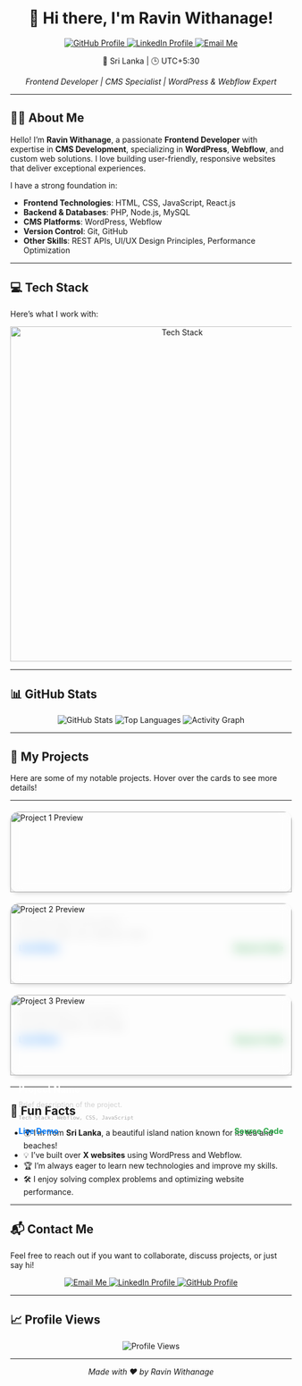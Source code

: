 <!-- START: Header Section -->
<h1 align="center">
  👋 Hi there, I'm Ravin Withanage!
</h1>
<p align="center">
  <a href="https://github.com/devravindu" target="_blank">
    <img src="https://img.shields.io/badge/GitHub-Profile-blue?style=for-the-badge&logo=github" alt="GitHub Profile">
  </a>
  <a href="https://www.linkedin.com/in/your-linkedin-profile" target="_blank">
    <img src="https://img.shields.io/badge/LinkedIn-Profile-blue?style=for-the-badge&logo=linkedin" alt="LinkedIn Profile">
  </a>
  <a href="mailto:ravin.withanage@example.com" target="_blank">
    <img src="https://img.shields.io/badge/Email-Me-green?style=for-the-badge&logo=gmail" alt="Email Me">
  </a>
</p>

<p align="center">
  📍 Sri Lanka | 🕒 UTC+5:30
</p>

<p align="center">
  <i>Frontend Developer | CMS Specialist | WordPress & Webflow Expert</i>
</p>

---

<!-- START: About Me -->
## 🧑‍💻 About Me

Hello! I’m **Ravin Withanage**, a passionate **Frontend Developer** with expertise in **CMS Development**, specializing in **WordPress**, **Webflow**, and custom web solutions. I love building user-friendly, responsive websites that deliver exceptional experiences.

I have a strong foundation in:
- **Frontend Technologies**: HTML, CSS, JavaScript, React.js
- **Backend & Databases**: PHP, Node.js, MySQL
- **CMS Platforms**: WordPress, Webflow
- **Version Control**: Git, GitHub
- **Other Skills**: REST APIs, UI/UX Design Principles, Performance Optimization

---

<!-- START: Tech Stack -->
## 💻 Tech Stack

Here’s what I work with:

<p align="center">
  <img src="https://skillicons.dev/icons?i=html,css,js,react,php,nodejs,mysql,wordpress,webflow,git" alt="Tech Stack" width="600"/>
</p>

---

<!-- START: Dynamic Stats -->
## 📊 GitHub Stats

<p align="center">
  <!-- GitHub Stats Card -->
  <img src="https://github-readme-stats.vercel.app/api?username=devravindu&show_icons=true&theme=radical&include_all_commits=true&count_private=true" alt="GitHub Stats" />
  
  <!-- Top Languages Card -->
  <img src="https://github-readme-stats.vercel.app/api/top-langs/?username=devravindu&layout=compact&theme=radical" alt="Top Languages" />
  
  <!-- Activity Graph -->
  <img src="https://activity-graph.herokuapp.com/graph?username=devravindu&theme=radical" alt="Activity Graph" />
</p>

---

<!-- START: Projects -->
## 🚀 My Projects

Here are some of my notable projects. Hover over the cards to see more details!

---

<!-- Bento Layout -->
<div style="display: grid; grid-template-columns: repeat(auto-fit, minmax(300px, 1fr)); gap: 20px; margin: 20px 0;">

  <!-- Project Card 1 -->
  <div style="background: rgba(255, 255, 255, 0.1); border-radius: 15px; box-shadow: 0 4px 6px rgba(0, 0, 0, 0.1), 0 1px 3px rgba(0, 0, 0, 0.06); backdrop-filter: blur(10px); transition: transform 0.3s ease-in-out, box-shadow 0.3s ease-in-out;" onmouseover="this.style.transform='scale(1.05)'; this.style.boxShadow='0 8px 16px rgba(0, 0, 0, 0.2)';" onmouseout="this.style.transform='scale(1)'; this.style.boxShadow='0 4px 6px rgba(0, 0, 0, 0.1), 0 1px 3px rgba(0, 0, 0, 0.06)';">
    <a href="https://example.com" target="_blank">
      <img src="https://via.placeholder.com/300x150?text=Project+1" alt="Project 1 Preview" style="width: 100%; border-top-left-radius: 15px; border-top-right-radius: 15px; filter: brightness(90%); transition: filter 0.3s ease-in-out;" onmouseover="this.style.filter='brightness(100%)';" onmouseout="this.style.filter='brightness(90%)';"/>
    </a>
    <div style="padding: 15px;">
      <h3 style="margin: 0; font-size: 1.2em; color: #fff;">Project Name</h3>
      <p style="margin: 10px 0; font-size: 0.9em; color: #d1d1d1;">Brief description of the project.</p>
      <p style="margin: 10px 0; font-size: 0.8em; color: #aaa;"><code>Tech Stack: HTML, CSS, JavaScript, React</code></p>
      <div style="display: flex; justify-content: space-between;">
        <a href="https://example.com" target="_blank" style="text-decoration: none; color: #007BFF; font-weight: bold;">Live Demo</a>
        <a href="https://github.com/your-username/repo-name" target="_blank" style="text-decoration: none; color: #28A745; font-weight: bold;">Source Code</a>
      </div>
    </div>
  </div>

  <!-- Project Card 2 -->
  <div style="background: rgba(255, 255, 255, 0.1); border-radius: 15px; box-shadow: 0 4px 6px rgba(0, 0, 0, 0.1), 0 1px 3px rgba(0, 0, 0, 0.06); backdrop-filter: blur(10px); transition: transform 0.3s ease-in-out, box-shadow 0.3s ease-in-out;" onmouseover="this.style.transform='scale(1.05)'; this.style.boxShadow='0 8px 16px rgba(0, 0, 0, 0.2)';" onmouseout="this.style.transform='scale(1)'; this.style.boxShadow='0 4px 6px rgba(0, 0, 0, 0.1), 0 1px 3px rgba(0, 0, 0, 0.06)';">
    <a href="https://example.com" target="_blank">
      <img src="https://via.placeholder.com/300x150?text=Project+2" alt="Project 2 Preview" style="width: 100%; border-top-left-radius: 15px; border-top-right-radius: 15px; filter: brightness(90%); transition: filter 0.3s ease-in-out;" onmouseover="this.style.filter='brightness(100%)';" onmouseout="this.style.filter='brightness(90%)';"/>
    </a>
    <div style="padding: 15px;">
      <h3 style="margin: 0; font-size: 1.2em; color: #fff;">Project Name</h3>
      <p style="margin: 10px 0; font-size: 0.9em; color: #d1d1d1;">Brief description of the project.</p>
      <p style="margin: 10px 0; font-size: 0.8em; color: #aaa;"><code>Tech Stack: WordPress, PHP, MySQL</code></p>
      <div style="display: flex; justify-content: space-between;">
        <a href="https://example.com" target="_blank" style="text-decoration: none; color: #007BFF; font-weight: bold;">Live Demo</a>
        <a href="https://github.com/your-username/repo-name" target="_blank" style="text-decoration: none; color: #28A745; font-weight: bold;">Source Code</a>
      </div>
    </div>
  </div>

  <!-- Project Card 3 -->
  <div style="background: rgba(255, 255, 255, 0.1); border-radius: 15px; box-shadow: 0 4px 6px rgba(0, 0, 0, 0.1), 0 1px 3px rgba(0, 0, 0, 0.06); backdrop-filter: blur(10px); transition: transform 0.3s ease-in-out, box-shadow 0.3s ease-in-out;" onmouseover="this.style.transform='scale(1.05)'; this.style.boxShadow='0 8px 16px rgba(0, 0, 0, 0.2)';" onmouseout="this.style.transform='scale(1)'; this.style.boxShadow='0 4px 6px rgba(0, 0, 0, 0.1), 0 1px 3px rgba(0, 0, 0, 0.06)';">
    <a href="https://example.com" target="_blank">
      <img src="https://via.placeholder.com/300x150?text=Project+3" alt="Project 3 Preview" style="width: 100%; border-top-left-radius: 15px; border-top-right-radius: 15px; filter: brightness(90%); transition: filter 0.3s ease-in-out;" onmouseover="this.style.filter='brightness(100%)';" onmouseout="this.style.filter='brightness(90%)';"/>
    </a>
    <div style="padding: 15px;">
      <h3 style="margin: 0; font-size: 1.2em; color: #fff;">Project Name</h3>
      <p style="margin: 10px 0; font-size: 0.9em; color: #d1d1d1;">Brief description of the project.</p>
      <p style="margin: 10px 0; font-size: 0.8em; color: #aaa;"><code>Tech Stack: Webflow, CSS, JavaScript</code></p>
      <div style="display: flex; justify-content: space-between;">
        <a href="https://example.com" target="_blank" style="text-decoration: none; color: #007BFF; font-weight: bold;">Live Demo</a>
        <a href="https://github.com/your-username/repo-name" target="_blank" style="text-decoration: none; color: #28A745; font-weight: bold;">Source Code</a>
      </div>
    </div>
  </div>
</div>

---


<!-- START: Fun Facts -->
## 🎉 Fun Facts

- 🌍 I’m from **Sri Lanka**, a beautiful island nation known for its tea and beaches!
- 💡 I’ve built over **X websites** using WordPress and Webflow.
- 🏆 I’m always eager to learn new technologies and improve my skills.
- 🛠️ I enjoy solving complex problems and optimizing website performance.

---

<!-- START: Contact Me -->
## 📬 Contact Me

Feel free to reach out if you want to collaborate, discuss projects, or just say hi!

<p align="center">
  <a href="mailto:ravin.withanage@example.com" target="_blank">
    <img src="https://img.shields.io/badge/Email-Me-green?style=for-the-badge&logo=gmail" alt="Email Me">
  </a>
  <a href="https://www.linkedin.com/in/your-linkedin-profile" target="_blank">
    <img src="https://img.shields.io/badge/LinkedIn-Profile-blue?style=for-the-badge&logo=linkedin" alt="LinkedIn Profile">
  </a>
  <a href="https://github.com/devravindu" target="_blank">
    <img src="https://img.shields.io/badge/GitHub-Profile-blue?style=for-the-badge&logo=github" alt="GitHub Profile">
  </a>
</p>

---

<!-- START: Visitors Count -->
## 📈 Profile Views

<p align="center">
  <img src="https://komarev.com/ghpvc/?username=devravindu&color=blue&style=flat" alt="Profile Views" />
</p>

---

<!-- START: Footer -->
<p align="center">
  <i>Made with ❤️ by Ravin Withanage</i>
</p>
